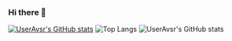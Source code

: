 ### Hi there 👋

[![UserAvsr's GitHub stats](https://github-readme-stats.vercel.app/api?username=useravsr)](https://github.com/useravsr/github-readme-stats) ![Top Langs](https://github-readme-stats.vercel.app/api/top-langs/?username=useravsr&hide_progress=true)
![UserAvsr's GitHub stats](https://github-readme-stats.vercel.app/api?username=useravsr&show=reviews)
<!--
**useravsr/useravsr** is a ✨ _special_ ✨ repository because its `README.md` (this file) appears on your GitHub profile.

Here are some ideas to get you started:

- 🔭 I’m currently working on ...
- 🌱 I’m currently learning ...
- 👯 I’m looking to collaborate on ...
- 🤔 I’m looking for help with ...
- 💬 Ask me about ...
- 📫 How to reach me: ...
- 😄 Pronouns: ...
- ⚡ Fun fact: ...
-->

